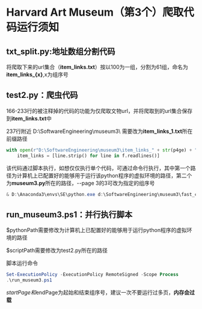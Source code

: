 # Harvard Art Museum（第3个）爬取代码运行须知

## txt_split.py:地址数组分割代码

将爬取下来的url集合（**item_links.txt**）按以100为一组，分割为61组，命名为**item_links_{x}**,x为组序号

## test2.py：爬虫代码

166-233行的被注释掉的代码的功能为仅爬取文物url，并将爬取到的url集合保存到**item_links.txt**中



237行附近 D:\SoftwareEngineering\museum3\ 需要改为**item_links_1.txt**所在前缀路径

```python
with open(r"D:\SoftwareEngineering\museum3\item_links_" + str(p4ge) + ".txt", "r", encoding="utf-8") as f:
    item_links = [line.strip() for line in f.readlines()]
```



该代码通过脚本执行，如想仅仅执行单个代码，可通过命令行执行，其中第一个路径为计算机上已配置好的能够用于运行该python程序的虚拟环境的路径，第二个为**museum3.py**所在的路径，--page 3的3可改为指定的组序号

```powershell
& D:\Anaconda3\envs\SE\python.exe d:\SoftwareEngineering\museum3\fast_crawler.py --page 3
```

## run_museum3.ps1：并行执行脚本

$pythonPath需要修改为计算机上已配置好的能够用于运行python程序的虚拟环境的路径

$scriptPath需要修改为test2.py所在的路径

脚本运行命令

```powershell
Set-ExecutionPolicy -ExecutionPolicy RemoteSigned -Scope Process 
.\run_museum3.ps1
```

$startPage和$endPage为起始和结束组序号，建议一次不要运行过多页，**内存会过载**
